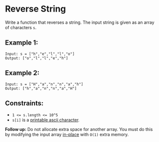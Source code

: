 # Reverse String

Write a function that reverses a string. The input string is given as an array of characters `s`.

## Example 1:

```
Input: s = ["h","e","l","l","o"]
Output: ["o","l","l","e","h"]
```

## Example 2:

```
Input: s = ["H","a","n","n","a","h"]
Output: ["h","a","n","n","a","H"]
```

## Constraints:

- `1 <= s.length <= 10^5`
- `s[i]` is a [printable ascii character](https://en.wikipedia.org/wiki/ASCII#Printable_characters).

**Follow up:** Do not allocate extra space for another array. You must do this by modifying the input array [in-place](https://en.wikipedia.org/wiki/In-place_algorithm) with `O(1)` extra memory.

